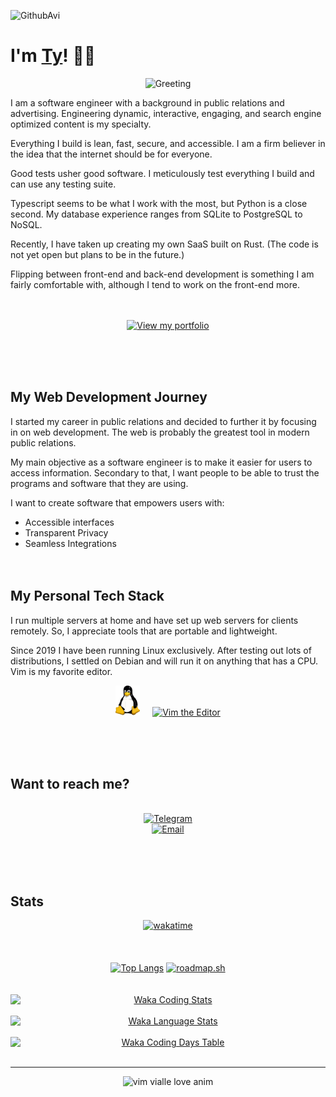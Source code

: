![GithubAvi]()
# I'm [Ty](https://portfolio.thetyster.dev)! 💾🐧

<p align='center'>
  <img alt='Greeting' src='https://github.com/user-attachments/assets/f4184d07-673b-4f5d-b72a-e32f69d4ba24'>
</p>
I am a software engineer with a background in public relations and advertising. Engineering dynamic, interactive, engaging, and search engine optimized content is my specialty.

Everything I build is lean, fast, secure, and accessible. I am a firm believer in the idea that the internet should be for everyone.
  
Good tests usher good software. I meticulously test everything I build and can use any testing suite.
  
Typescript seems to be what I work with the most, but Python is a close second.
My database experience ranges from SQLite to PostgreSQL to NoSQL.
  
Recently, I have taken up creating my own SaaS built on Rust. (The code is not yet open but plans to be in the future.)
  
Flipping between front-end and back-end development is something I am fairly comfortable with, although I tend to work on the front-end more.
<br><br><br>

<p align='center'>
   <a href="https://portfolio.thetyster.dev">
     <img alt='View my portfolio' src='https://github.com/user-attachments/assets/27734c0d-7cbd-4da7-9801-b3d165d9e872'>
   </a>
</p>

<br><br><br>

## My Web Development Journey

I started my career in public relations and decided to further it by focusing in on web development. The web is probably the greatest tool in modern public relations. 

My main objective as a software engineer is to make it easier for users to access information. Secondary to that, I want people to be able to trust the programs and software that they are using.

I want to create software that empowers users with:
- Accessible interfaces
- Transparent Privacy
- Seamless Integrations
<br><br><br>
## My Personal Tech Stack
I run multiple servers at home and have set up web servers for clients remotely. So, I appreciate tools that are portable and lightweight. 

Since 2019 I have been running Linux exclusively. After testing out lots of distributions, I settled on Debian and will run it on anything that has a CPU. 
Vim is my favorite editor.

<p align='center'>
  <a href="https://raw.githubusercontent.com/garrett/Tux/ecd40de64250ea2b24c849e901c3297ad01e54f6/tux.svg?raw=true"><img alt="Tux the Penguin" height="48px" src="https://github.com/garrett/Tux/blob/main/tux-large.png?raw=true"></a>
    &nbsp; &nbsp;
  <a href="https://github.com/vim/vim/blob/master/runtime/vim48x48.png?raw=true"><img alt="Vim the Editor" src="https://github.com/vim/vim/blob/master/runtime/vim48x48.png?raw=true"></a>
</p>

<br><br><br>
## Want to reach me?
<p align='center'>
    <br/>
  <a href='https://t.me/theTysterr'><img alt='Telegram' src='https://img.shields.io/badge/-Message%20Me%20on%20Telegram-blue?style=for-the-badge&logo=telegram&labelColor=white&color=gray'></a>
  <br/>
    <a href='mailto:ty@mail.thetyster.dev'><img alt='Email' src='https://img.shields.io/badge/Email%20Me-white?style=for-the-badge&logo=maildotru&logoColor=black&labelColor=white&color=gray'></a>
  <br/>
  <!-- Not used so commenting this out for now.
  <a href='https://github.com/theTyster/theTyster/discussions'><img alt='Ask Me a Question' src='https://img.shields.io/badge/Ask%20Me%20A%20Question-purple?style=for-the-badge&logo=github&labelColor=black&color=gray'></a>
  -->

</p>

<br><br><br>
## Stats
<p align='center'>
  <a href='https://wakatime.com/@theTyster'><img alt='wakatime' src='https://wakatime.com/badge/user/fe1fe4d7-b86e-4ef6-bfc0-aff9cbce7ae7.svg?style=for-the-badge'></a><br><br><br><br>
  <a href='https://github.com/theTyster'><img alt='Top Langs' src='https://github-readme-stats.vercel.app/api/top-langs/?username=TheTyster&layout=donut-vertical'></a>  
 <a href="https://roadmap.sh/u/thetyster"><img src="https://roadmap.sh/card/tall/677554a170129741a8879f3e?variant=dark&roadmaps=rust%2Ctypescript%2Cpython%2Clinux" alt="roadmap.sh"/></a><br><br><br>
  <a href="https://wakatime.com/@thetyster"><img alt="Waka Coding Stats" src="https://wakatime.com/share/@theTyster/606900cb-c453-4302-acb9-fbb3ba2f7cee.png" style="justify-content: center; display: grid;"/></a><br>
  <a href="https://wakatime.com/@thetyster"><img alt="Waka Language Stats" src="https://wakatime.com/share/@theTyster/887d1c8b-cfd4-4930-98b4-7c4cdcaff05d.png" style="justify-content: center; display: grid;"/></a><br>
  <a href="https://wakatime.com/@thetyster"><img alt="Waka Coding Days Table" src="https://wakatime.com/share/@theTyster/4f40b687-cb7c-472e-a7a1-df3e6b0a9f26.png" style="justify-content: center; display: grid;"/></a><br>
</p>

<hr>

<p align='center'>
  <img alt="vim vialle love anim" src="https://github.com/user-attachments/assets/0090fd13-124b-4c7d-81cd-c7d3805b535f" >
</p>
